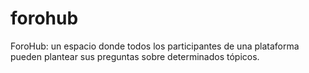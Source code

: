 # forohub
ForoHub: un espacio donde todos los participantes de una plataforma pueden plantear sus preguntas sobre determinados tópicos.
